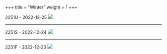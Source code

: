 +++
title = "Winter"
weight = 1
+++

2251U - 2022-12-25
![](2022-12-25.jpeg)

---

2251S - 2022-12-24
![](2022-12-24.jpeg)

---

2251F - 2022-12-23
![](2022-12-23.jpeg)